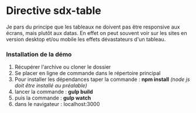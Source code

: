Directive sdx-table
==

Je pars du principe que les tableaux ne doivent pas être responsive aux écrans, mais plutôt aux datas.
En effet on peut souvent voir sur les sites en  version desktop et/ou mobile les effets dévastateurs d'un tableau.

### Installation de la démo #


1. Récupérer l'archive ou cloner le dossier
2. Se placer en ligne de commande dans le répertoire principal
3. Pour installer les dépendances taper la commande : **npm install**
 *(node js doit être installé au préalable)*
4. lancer la commande : **gulp build**
5. puis la commande : **gulp watch**
6. dans le navigateur : localhost:3000

